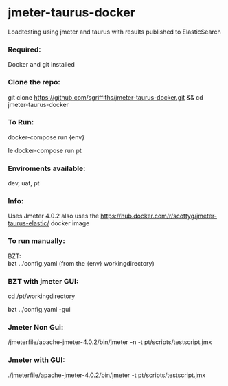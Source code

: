 # jmeter-taurus-docker
Loadtesting using jmeter and taurus with results published to ElasticSearch

### Required:
Docker and git installed

### Clone the repo:
git clone https://github.com/sgriffiths/jmeter-taurus-docker.git && cd jmeter-taurus-docker

### To Run:
docker-compose run {env}

Ie docker-compose run pt

### Enviroments available:
dev, uat, pt

### Info:
Uses Jmeter 4.0.2
also uses the https://hub.docker.com/r/scottyg/jmeter-taurus-elastic/ docker image

### To run manually:
BZT:\
bzt ../config.yaml (from the {env} workingdirectory)

### BZT with jmeter GUI: 
cd /pt/workingdirectory

bzt ../config.yaml -gui

### Jmeter Non Gui: 
/jmeterfile/apache-jmeter-4.0.2/bin/jmeter -n -t pt/scripts/testscript.jmx

### Jmeter with GUI: 
./jmeterfile/apache-jmeter-4.0.2/bin/jmeter -t pt/scripts/testscript.jmx

